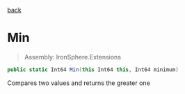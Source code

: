 ﻿

[back](/IronSphere.Extensions/types/LongExtension)

# Min

> Assembly: IronSphere.Extensions

```csharp
public static Int64 Min(this Int64 this, Int64 minimum)
```

Compares two values and returns the greater one

 